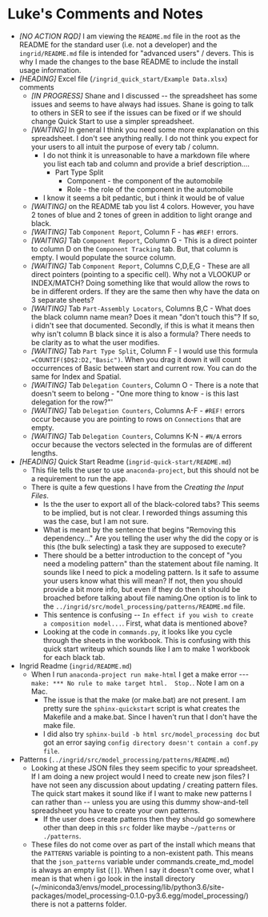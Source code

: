# Luke's Comments and Notes

* _[NO ACTION RQD]_ I am viewing the `README.md` file in the root as the README for the standard user (i.e. not a developer) and the `ingrid/README.md` file is intended for "advanced users" / devers. This is why I made the changes to the base README to include the install usage information.    
* _[HEADING]_ Excel file (`/ingrid_quick_start/Example Data.xlsx`) comments
  * _[IN PROGRESS]_ Shane and I discussed -- the spreadsheet has some issues and seems to have always had issues. Shane is going to talk to others in SER to see if the issues can be fixed or if we should change Quick Start to use a simpler spreadsheet. 
  * _[WAITING]_ In general I think you need some more explanation on this spreadsheet. I don't see anything really. I do not think you expect for your users to all intuit the purpose of every tab / column.
    * I do not think it is unreasonable to have a markdown file where you list each tab and column and provide a brief description....
       * Part Type Split
         * Component - the component of the automobile 
         * Role - the role of the component in the automobile
    * I know it seems a bit pedantic, but i think it would be of value            
  * _[WAITING]_ on the README tab you list 4 colors. However, you have 2 tones of blue and 2 tones of green in addition to light orange and black. 
  * _[WAITING]_ Tab `Component Report`, Column F - has `#REF!` errors. 
  * _[WAITING]_ Tab `Component Report`, Column G - This is a direct pointer to column D on the `Component Tracking` tab. But, that column is empty. I would populate the source column. 
  * _[WAITING]_ Tab `Component Report`, Columns C,D,E,G - These are all direct pointers (pointing to a specific cell). Why not a VLOOKUP or INDEX/MATCH? Doing something like that would allow the rows to be in different orders. If they are the same then why have the data on 3 separate sheets?
  * _[WAITING]_ Tab `Part-Assembly Locators`, Columns B,C - What does the black column name mean? Does it mean "don't touch this"? If so, i didn't see that documented. Secondly, if this is what it means then why isn't column B black since it is also a formula? There needs to be clarity as to what the user modifies.  
  * _[WAITING]_ Tab `Part Type Split`, Column F - I would use this formula `=COUNTIF($D$2:D2,"Basic")`. When you drag it down it will count occurrences of Basic between start and current row. You can do the same for Index and Spatial. 
  * _[WAITING]_ Tab `Delegation Counters`, Column O - There is a note that doesn't seem to belong - "One more thing to know - is this last delegation for the row?"'
  * _[WAITING]_ Tab `Delegation Counters`, Columns A-F - `#REF!` errors occur because you are pointing to rows on `Connections` that are empty.
  * _[WAITING]_ Tab `Delegation Counters`, Columns K-N - `#N/A` errors occur because the vectors selected in the formulas are of different lengths. 
* _[HEADING]_ Quick Start Readme (`ingrid-quick-start/README.md`)
  * This file tells the user to use `anaconda-project`, but this should not be a requirement to run the app.
  * There is quite a few questions I have from the _Creating the Input Files_.   
    * Is the the user to export all of the black-colored tabs? This seems to be implied, but is not clear. I reworded things assuming this was the case, but I am not sure.
    * What is meant by the sentence that begins "Removing this dependency..." Are you telling the user why the did the copy or is this (the bulk selecting) a task they are supposed to execute?
    * There should be a better introduction to the concept of "you need a modeling pattern" than the statement about file naming. It sounds like I need to pick a modeling pattern. Is it safe to assume your users know what this will mean? If not, then you should provide a bit more info, but even if they do then it should be broached before talking about file naming.One option is to link to the `../ingrid/src/model_processing/patterns/README.md` file.
    * This sentence is confusing -- `In effect if you wish to create a composition model...`.  First, what data is mentioned above?
    * Looking at the code in `commands.py`, it looks like you cycle through the sheets in the workbook. This is confusing with this quick start writeup which sounds like I am to make 1 workbook for each black tab. 
* Ingrid Readme (`ingrid/README.md`)
  * When I run `anaconda-project run make-html` I get a make error --- `make: *** No rule to make target html.  Stop.`. Note I am on a Mac.   
    * The issue is that the make (or make.bat) are not present. I am pretty sure the `sphinx-quickstart` script is what creates the Makefile and a make.bat. Since I haven't run that I don't have the make file. 
    * I did also try `sphinx-build -b html src/model_processing doc` but got an error saying `config directory doesn't contain a conf.py file`. 
* Patterns (`../ingrid/src/model_processing/patterns/README.md`)
  * Looking at these JSON files they seem specific to your spreadsheet. If I am doing a new project would I need to create new json files? I have not seen any discussion about updating / creating pattern files. The quick start makes it sound like if I want to make new patterns I can rather than -- unless you are using this dummy show-and-tell spreadsheet you have to create your own patterns. 
    * If the user does create patterns then they should go somewhere other than deep in this `src` folder like maybe `~/patterns` or `./patterns`.
  * These files do not come over as part of the install which means that the `PATTERNS` variable is pointing to a non-existent path. This means that the `json_patterns` variable under commands.create_md_model is always an empty list (`[]`).  When I say it doesn't come over, what I mean is that when i go look in the install directory (~/miniconda3/envs/model_processing/lib/python3.6/site-packages/model_processing-0.1.0-py3.6.egg/model_processing/) there is not a patterns folder.  
  
      

     